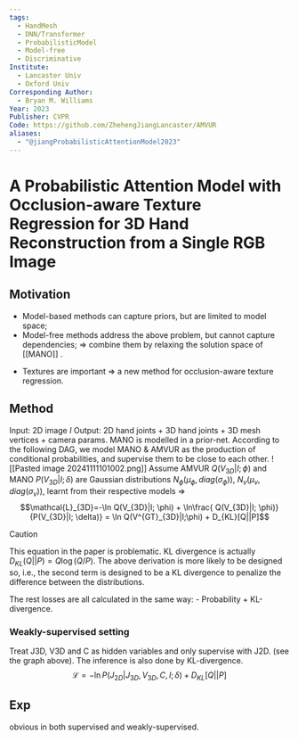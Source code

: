 ```yaml
---
tags:
  - HandMesh
  - DNN/Transformer
  - ProbabilisticModel
  - Model-free
  - Discriminative
Institute:
  - Lancaster Univ
  - Oxford Univ
Corresponding Author:
  - Bryan M. Williams
Year: 2023
Publisher: CVPR
Code: https://github.com/ZhehengJiangLancaster/AMVUR
aliases:
  - "@jiangProbabilisticAttentionModel2023"
---
```

# A Probabilistic Attention Model with Occlusion-aware Texture Regression for 3D Hand Reconstruction from a Single RGB Image
## Motivation
* Model-based methods can capture priors, but are limited to model space;
* Model-free methods address the above problem, but cannot capture dependencies;
=> combine them by relaxing the solution space of  [[MANO]] .
+ Textures are important => a new method for occlusion-aware texture regression.
## Method
Input: 2D image $I$
Output: 2D hand joints + 3D hand joints + 3D mesh vertices + camera params.
MANO is modelled in a prior-net.
According to the following DAG, we model MANO & AMVUR as the production of conditional probabilities, and supervise them to be close to each other.
![[Pasted image 20241111101002.png]]
Assume AMVUR $Q(V_{3D}|I; \phi)$ and MANO $P(V_{3D}|I; \delta)$ are Gaussian distributions $N_{\phi}(\mu_\phi, diag(\sigma_\phi))$, $N_{v}(\mu_v, diag(\sigma_v))$, learnt from their respective models =>
$$\mathcal{L}_{3D}=-\ln Q(V_{3D}|I; \phi) + \ln\frac{ Q(V_{3D}|I; \phi)}{P(V_{3D}|I; \delta)} = \ln Q(V^{GT}_{3D}|I;\phi) + D_{KL}[Q||P]$$
> [!Caution]
> This equation in the paper is problematic. KL divergence is actually $D_{KL}(Q||P) = Q\log (Q/P)$. The above derivation is more likely to be designed so, i.e., the second term is designed to be a KL divergence to penalize the difference between the distributions.

The rest losses are all calculated in the same way: - Probability + KL-divergence.
### Weakly-supervised setting
Treat J3D, V3D and C as hidden variables and only supervise with J2D. (see the graph above). The inference is also done by KL-divergence. $$\mathcal{L} = -\ln P(J_{2D}|J_{3D}, V_{3D}, C, I;\delta) + D_{KL}[Q||P]$$
## Exp
obvious in both supervised and weakly-supervised.